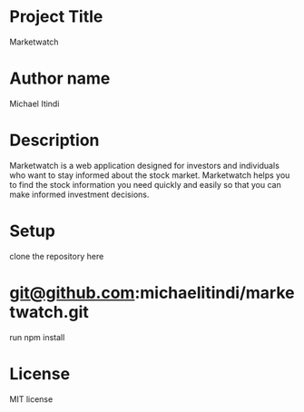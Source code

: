 # Project Title
Marketwatch
# Author name
Michael Itindi
# Description
Marketwatch is a web application designed for  investors and individuals who want to stay informed about the stock market.
Marketwatch helps you to find the stock information you need quickly and easily so that you can make informed investment decisions.
# Setup
clone the repository here 
# git@github.com:michaelitindi/marketwatch.git
run npm install
# License
MIT license
